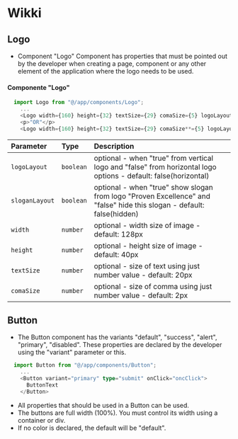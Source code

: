 # Wikki

## Logo

-  Component "Logo" Component has properties that must be pointed out by the developer when creating a page, component or any other element of the application where the logo needs to be used.

#### Componente "Logo"

```typescript
  import Logo from "@/app/components/Logo";
    ...
    <Logo width={160} height={32} textSize={29} comaSize={5} logoLayout sloganLayout />
    <p>"OR"</p>
    <Logo width={160} height={32} textSize={29} comaSize**={5} logoLayout={false} sloganLayout={false} />
```

| Parameter | Type     | Description                |
| :-------- | :------- | :------------------------- |
| `logoLayout` | `boolean` | optional - when "true" from vertical logo and "false" from horizontal logo options - default: false(horizontal)  |
| `sloganLayout` | `boolean` | optional - when "true" show slogan from logo "Proven Excellence" and "false" hide this slogan - default: false(hidden)  |
| `width` | `number` | optional -  width size of image - default: 128px |
| `height` | `number` | optional -  height size of image - default: 40px |
| `textSize` | `number` | optional -  size of text using just number value - default: 20px|
| `comaSize` | `number` | optional -  size of comma using just number value - default: 2px|


## Button
-  The Button component has the variants "default", "success", "alert", "primary", "disabled". These properties are declared by the developer using the "variant" parameter or this.

```typescript
  import Button from "@/app/components/Button";
    ...
    <Button variant="primary" type="submit" onClick="oncClick">
      ButtonText
    </Button>
```

- All properties that should be used in a Button can be used.
- The buttons are full width (100%). You must control its width using a container or div.
- If no color is declared, the default will be "default".


 



